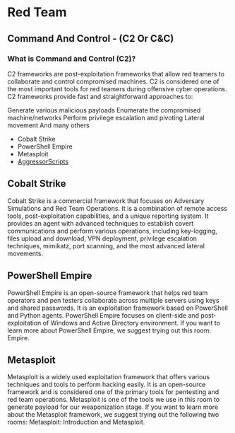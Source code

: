 # Red Team

## Command And Control - (C2 Or C&C)

### What is Command and Control (C2)?

C2 frameworks are post-exploitation frameworks that allow red teamers to collaborate and control compromised machines. C2 is considered one of the most important tools for red teamers during offensive cyber operations. C2 frameworks provide fast and straightforward approaches to:

Generate various malicious payloads
Enumerate the compromised machine/networks
Perform privilege escalation and pivoting
Lateral movement 
And many others

- Cobalt Strike 
- PowerShell Empire
- Metasploit
- [AggressorScripts](https://github.com/harleyQu1nn/AggressorScripts)

## Cobalt Strike

Cobalt Strike is a commercial framework that focuses on Adversary Simulations and Red Team Operations. It is a combination of remote access tools, post-exploitation capabilities, and a unique reporting system. It provides an agent with advanced techniques to establish covert communications and perform various operations, including key-logging, files upload and download, VPN deployment, privilege escalation techniques, mimikatz, port scanning, and the most advanced lateral movements.

## PowerShell Empire

PowerShell Empire is an open-source framework that helps red team operators and pen testers collaborate across multiple servers using keys and shared passwords. It is an exploitation framework based on PowerShell and Python agents. PowerShell Empire focuses on client-side and post-exploitation of Windows and Active Directory environment. If you want to learn more about PowerShell Empire, we suggest trying out this room: Empire.

## Metasploit 

Metasploit is a widely used exploitation framework that offers various techniques and tools to perform hacking easily. It is an open-source framework and is considered one of the primary tools for pentesting and red team operations. Metasploit is one of the tools we use in this room to generate payload for our weaponization stage. If you want to learn more about the Metasploit framework, we suggest trying out the following two rooms: Metasploit: Introduction and Metasploit.
